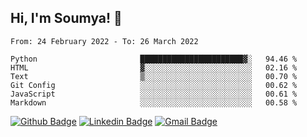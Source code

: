 ## Hi, I'm Soumya! 👋

<!--START_SECTION:waka-->

```text
From: 24 February 2022 - To: 26 March 2022

Python                       ███████████████████████▓░   94.46 %
HTML                         ▓░░░░░░░░░░░░░░░░░░░░░░░░   02.16 %
Text                         ▒░░░░░░░░░░░░░░░░░░░░░░░░   00.70 %
Git Config                   ░░░░░░░░░░░░░░░░░░░░░░░░░   00.62 %
JavaScript                   ░░░░░░░░░░░░░░░░░░░░░░░░░   00.61 %
Markdown                     ░░░░░░░░░░░░░░░░░░░░░░░░░   00.58 %
```

<!--END_SECTION:waka-->

[![Github Badge](https://img.shields.io/badge/-rubyruins-grey?style=for-the-badge&logo=github&logoColor=white&link=https://github.com/rubyruins/)](https://www.github.com/rubyruins/) 
[![Linkedin Badge](https://img.shields.io/badge/-Soumya%20Parekh-0072b1?style=for-the-badge&logo=Linkedin&logoColor=white&link=https://www.linkedin.com/in/Soumya-Parekh/)](https://www.linkedin.com/in/Soumya-Parekh/) 
[![Gmail Badge](https://img.shields.io/badge/-soumyaparekh.me@gmail.com-c14438?style=for-the-badge&logo=Gmail&logoColor=white&link=mailto:soumyaparekh.me@gmail.com)](mailto:soumyaparekh.me@gmail.com) 
